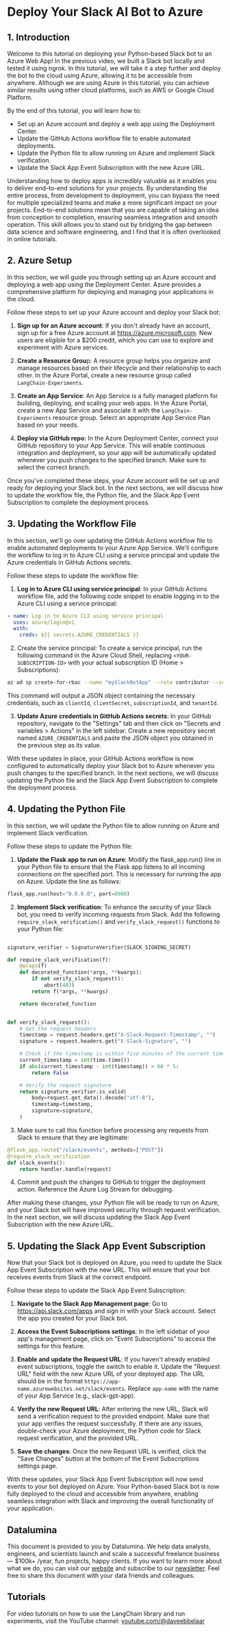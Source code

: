 # Deploy Your Slack AI Bot to Azure

## 1. Introduction

Welcome to this tutorial on deploying your Python-based Slack bot to an Azure Web App! In the previous video, we built a Slack bot locally and tested it using ngrok. In this tutorial, we will take it a step further and deploy the bot to the cloud using Azure, allowing it to be accessible from anywhere. Although we are using Azure in this tutorial, you can achieve similar results using other cloud platforms, such as AWS or Google Cloud Platform.

By the end of this tutorial, you will learn how to:

- Set up an Azure account and deploy a web app using the Deployment Center.
- Update the GitHub Actions workflow file to enable automated deployments.
- Update the Python file to allow running on Azure and implement Slack verification.
- Update the Slack App Event Subscription with the new Azure URL.

Understanding how to deploy apps is incredibly valuable as it enables you to deliver end-to-end solutions for your projects. By understanding the entire process, from development to deployment, you can bypass the need for multiple specialized teams and make a more significant impact on your projects. End-to-end solutions mean that you are capable of taking an idea from conception to completion, ensuring seamless integration and smooth operation. This skill allows you to stand out by bridging the gap between data science and software engineering, and I find that it is often overlooked in online tutorials.

## 2. Azure Setup

In this section, we will guide you through setting up an Azure account and deploying a web app using the Deployment Center. Azure provides a comprehensive platform for deploying and managing your applications in the cloud.

Follow these steps to set up your Azure account and deploy your Slack bot:

1. **Sign up for an Azure account**: If you don't already have an account, sign up for a free Azure account at https://azure.microsoft.com. New users are eligible for a $200 credit, which you can use to explore and experiment with Azure services.

2. **Create a Resource Grou**p: A resource group helps you organize and manage resources based on their lifecycle and their relationship to each other. In the Azure Portal, create a new resource group called `LangChain-Experiments`.

3. **Create an App Service**: An App Service is a fully managed platform for building, deploying, and scaling your web apps. In the Azure Portal, create a new App Service and associate it with the `LangChain-Experiments` resource group. Select an appropriate App Service Plan based on your needs.

4. **Deploy via GitHub repo**: In the Azure Deployment Center, connect your GitHub repository to your App Service. This will enable continuous integration and deployment, so your app will be automatically updated whenever you push changes to the specified branch. Make sure to select the correct branch.

Once you've completed these steps, your Azure account will be set up and ready for deploying your Slack bot. In the next sections, we will discuss how to update the workflow file, the Python file, and the Slack App Event Subscription to complete the deployment process.

## 3. Updating the Workflow File

In this section, we'll go over updating the GitHub Actions workflow file to enable automated deployments to your Azure App Service. We'll configure the workflow to log in to Azure CLI using a service principal and update the Azure credentials in GitHub Actions secrets.

Follow these steps to update the workflow file:

1. **Log in to Azure CLI using service principal**: In your GitHub Actions workflow file, add the following code snippet to enable logging in to the Azure CLI using a service principal:

``` yml
- name: Log in to Azure CLI using service principal
  uses: azure/login@v1
  with:
    creds: ${{ secrets.AZURE_CREDENTIALS }}
```

2. Create the service principal: To create a service principal, run the following command in the Azure Cloud Shell, replacing `<YOUR-SUBSCRIPTION-ID>` with your actual subscription ID (Home > Subscriptions):

```bash
az ad sp create-for-rbac --name "mySlackBotApp" --role contributor --scopes /subscriptions/<YOUR-SUBSCRIPTION-ID> --sdk-auth
```

This command will output a JSON object containing the necessary credentials, such as `clientId`, `clientSecret`, `subscriptionId`, and `tenantId`.

3. **Update Azure credentials in GitHub Actions secrets**: In your GitHub repository, navigate to the "Settings" tab and then click on "Secrets and variables > Actions" in the left sidebar. Create a new repository secret named `AZURE_CREDENTIALS` and paste the JSON object you obtained in the previous step as its value.

With these updates in place, your GitHub Actions workflow is now configured to automatically deploy your Slack bot to Azure whenever you push changes to the specified branch. In the next sections, we will discuss updating the Python file and the Slack App Event Subscription to complete the deployment process.

## 4. Updating the Python File

In this section, we will update the Python file to allow running on Azure and implement Slack verification.

Follow these steps to update the Python file:

1. **Update the Flask app to run on Azure**: Modify the flask_app.run() line in your Python file to ensure that the Flask app listens to all incoming connections on the specified port. This is necessary for running the app on Azure. Update the line as follows:

```python
flask_app.run(host="0.0.0.0", port=8000)
```

2. **Implement Slack verification**: To enhance the security of your Slack bot, you need to verify incoming requests from Slack. Add the following `require_slack_verification()` and `verify_slack_request()` functions to your Python file:

```python

signature_verifier = SignatureVerifier(SLACK_SIGNING_SECRET)

def require_slack_verification(f):
    @wraps(f)
    def decorated_function(*args, **kwargs):
        if not verify_slack_request():
            abort(403)
        return f(*args, **kwargs)

    return decorated_function


def verify_slack_request():
    # Get the request headers
    timestamp = request.headers.get("X-Slack-Request-Timestamp", "")
    signature = request.headers.get("X-Slack-Signature", "")

    # Check if the timestamp is within five minutes of the current time
    current_timestamp = int(time.time())
    if abs(current_timestamp - int(timestamp)) > 60 * 5:
        return False

    # Verify the request signature
    return signature_verifier.is_valid(
        body=request.get_data().decode("utf-8"),
        timestamp=timestamp,
        signature=signature,
    )
```

3. Make sure to call this function before processing any requests from Slack to ensure that they are legitimate:

```python
@flask_app.route("/slack/events", methods=["POST"])
@require_slack_verification
def slack_events():
    return handler.handle(request)

```

4. Commit and push the changes to GitHub to trigger the deployment action. Reference the Azure Log Stream for debugging.

After making these changes, your Python file will be ready to run on Azure, and your Slack bot will have improved security through request verification. In the next section, we will discuss updating the Slack App Event Subscription with the new Azure URL.


## 5. Updating the Slack App Event Subscription

Now that your Slack bot is deployed on Azure, you need to update the Slack App Event Subscription with the new URL. This will ensure that your bot receives events from Slack at the correct endpoint.

Follow these steps to update the Slack App Event Subscription:

1. **Navigate to the Slack App Management page**: Go to https://api.slack.com/apps and sign in with your Slack account. Select the app you created for your Slack bot.

2. **Access the Event Subscriptions settings**: In the left sidebar of your app's management page, click on "Event Subscriptions" to access the settings for this feature.

3. **Enable and update the Request URL**: If you haven't already enabled event subscriptions, toggle the switch to enable it. Update the "Request URL" field with the new Azure URL of your deployed app. The URL should be in the format `https://app-name.azurewebsites.net/slack/events`. Replace `app-name` with the name of your App Service (e.g., slack-gpt-app).

4. **Verify the new Request URL**: After entering the new URL, Slack will send a verification request to the provided endpoint. Make sure that your app verifies the request successfully. If there are any issues, double-check your Azure deployment, the Python code for Slack request verification, and the provided URL.

5. **Save the changes**: Once the new Request URL is verified, click the "Save Changes" button at the bottom of the Event Subscriptions settings page.

With these updates, your Slack App Event Subscription will now send events to your bot deployed on Azure. Your Python-based Slack bot is now fully deployed to the cloud and accessible from anywhere, enabling seamless integration with Slack and improving the overall functionality of your application.




## Datalumina

This document is provided to you by Datalumina. We help data analysts, engineers, and scientists launch and scale a successful freelance business — $100k+ /year, fun projects, happy clients. If you want to learn more about what we do, you can visit our [website](https://www.datalumina.io/) and subscribe to our [newsletter](https://www.datalumina.io/newsletter). Feel free to share this document with your data friends and colleagues.

## Tutorials
For video tutorials on how to use the LangChain library and run experiments, visit the YouTube channel: [youtube.com/@daveebbelaar](youtube.com/@daveebbelaar)

